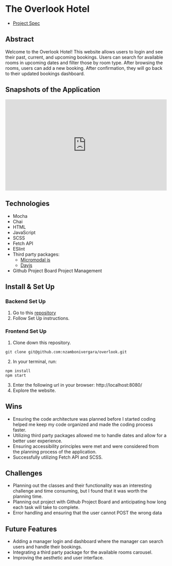 # The Overlook Hotel

- [Project Spec](https://frontend.turing.edu/projects/overlook.html)

## Abstract

Welcome to the Overlook Hotel! This website allows users to login and see their past, current, and upcoming bookings. Users can search for available rooms in upcoming dates and filter those by room type. After browsing the rooms, users can add a new booking. After confirmation, they will go back to their updated bookings dashboard.

## Snapshots of the Application

<div style="position: relative; padding-bottom: 56.25%; height: 0;"><iframe src="https://www.loom.com/embed/043a4b1145b842dba1ffcd479016ad13" frameborder="0" webkitallowfullscreen mozallowfullscreen allowfullscreen style="position: absolute; top: 0; left: 0; width: 100%; height: 100%;"></iframe></div>

## Technologies

- Mocha
- Chai
- HTML
- JavaScript
- SCSS
- Fetch API
- ESlint
- Third party packages:
    - [Micromodal js](https://micromodal.vercel.app/)
    - [Dayjs](https://day.js.org/)
- Github Project Board Project Management

## Install & Set Up

### Backend Set Up

1. Go to this [repository](https://github.com/turingschool-examples/overlook-api)
2. Follow Set Up instructions.

### Frontend Set Up

1. Clone down this repository.
  ```
  git clone git@github.com:nzambonivergara/overlook.git
  ```
2. In your terminal, run:
  ```
  npm install
  npm start
  ```
3. Enter the following url in your browser: http://localhost:8080/
4. Explore the website.


## Wins

- Ensuring the code architecture was planned before I started coding helped me keep my code organized and made the coding process faster.
- Utilizing third party packages allowed me to handle dates and allow for a better user experience.
- Ensuring accessibility principles were met and were considered from the planning process of the application.
- Successfully utilizing Fetch API and SCSS.

## Challenges

- Planning out the classes and their functionality was an interesting challenge and time consuming, but I found that it was worth the planning time.
- Planning out project with Github Project Board and anticipating how long each task will take to complete.
- Error handling and ensuring that the user cannot POST the wrong data

## Future Features

- Adding a manager login and dashboard where the manager can search users and handle their bookings.
- Integrating a third party package for the available rooms carousel.
- Improving the aesthetic and user interface.
